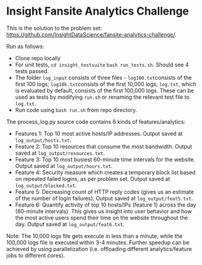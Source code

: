 # Insight Fansite Analytics Challenge

This is the solution to the problem set: https://github.com/InsightDataScience/fansite-analytics-challenge/.

Run as follows:
- Clone repo locally
- For unit tests, `cd insight_testsuite` `bash run_tests.sh`. Should see 4 tests passed.
- The folder `log_input` consists of three files - `log100.txt`consists of the first 100 logs; `log10k.txt`consists of the first 10,000 logs; `log.txt`, which is evaluated by default, consists of the first 100,000 logs. These can be used as tests by modifying `run.sh` or renaming the relevant test file to `log.txt`. 
- Run code using `bash run.sh` from repo directory.


The process_log.py source code contains 6 kinds of features/analytics:
- Features 1: Top 10 most active hosts/IP addresses. Output saved at `log_output/hosts.txt`.
- Feature 2: Top 10 resources that consume the most bandwidth. Output saved at `log_output/resources.txt`.
- Feature 3: Top 10 most busiest 60-minute time intervals for the website. Output saved at `log_output/hours.txt`.
- Feature 4: Security measure which creates a temporary block list based on repeated failed logins, as per problem set. Output saved at `log_output/blocked.txt`.
- Feature 5: Decreasing count of HTTP reply codes (gives us an estimate of the number of login failures). Output saved at `log_output/feat5.txt`.
- Feature 6: Quantify activity of top 10 hosts/IPs (feature 1) across the day (60-minute intervals). This gives us insight into user behavior and how the most active users spend their time on the website throughout the day. Output saved at `log_output/feat6.txt`.

Note: The 10,000 logs file gets execute in less than a minute, while the 100,000 logs file is executed within 3-4 minutes. Further speedup can be achieved by using parallelization (i.e. offloading different analytics/feature jobs to different cores).
